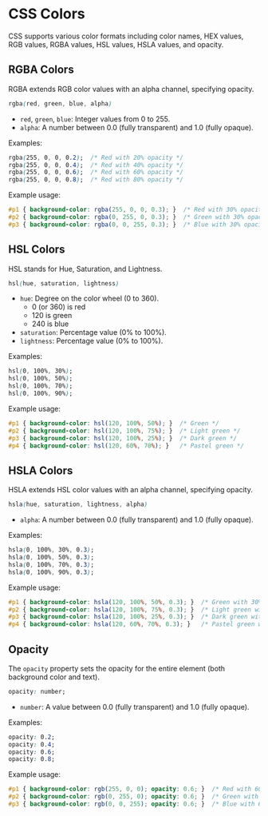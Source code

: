 # CSS Colors
CSS supports various color formats including color names, HEX values, RGB values, RGBA values, HSL values, HSLA values, and opacity.

## RGBA Colors

RGBA extends RGB color values with an alpha channel, specifying opacity.

```css
rgba(red, green, blue, alpha)
```

- `red`, `green`, `blue`: Integer values from 0 to 255.
- `alpha`: A number between 0.0 (fully transparent) and 1.0 (fully opaque).

Examples:
```css
rgba(255, 0, 0, 0.2);  /* Red with 20% opacity */
rgba(255, 0, 0, 0.4);  /* Red with 40% opacity */
rgba(255, 0, 0, 0.6);  /* Red with 60% opacity */
rgba(255, 0, 0, 0.8);  /* Red with 80% opacity */
```

Example usage:
```css
#p1 { background-color: rgba(255, 0, 0, 0.3); }  /* Red with 30% opacity */
#p2 { background-color: rgba(0, 255, 0, 0.3); }  /* Green with 30% opacity */
#p3 { background-color: rgba(0, 0, 255, 0.3); }  /* Blue with 30% opacity */
```

## HSL Colors

HSL stands for Hue, Saturation, and Lightness.

```css
hsl(hue, saturation, lightness)
```

- `hue`: Degree on the color wheel (0 to 360).
  - 0 (or 360) is red
  - 120 is green
  - 240 is blue
- `saturation`: Percentage value (0% to 100%).
- `lightness`: Percentage value (0% to 100%).

Examples:
```css
hsl(0, 100%, 30%);
hsl(0, 100%, 50%);
hsl(0, 100%, 70%);
hsl(0, 100%, 90%);
```

Example usage:
```css
#p1 { background-color: hsl(120, 100%, 50%); }  /* Green */
#p2 { background-color: hsl(120, 100%, 75%); }  /* Light green */
#p3 { background-color: hsl(120, 100%, 25%); }  /* Dark green */
#p4 { background-color: hsl(120, 60%, 70%); }   /* Pastel green */
```

## HSLA Colors

HSLA extends HSL color values with an alpha channel, specifying opacity.

```css
hsla(hue, saturation, lightness, alpha)
```

- `alpha`: A number between 0.0 (fully transparent) and 1.0 (fully opaque).

Examples:
```css
hsla(0, 100%, 30%, 0.3);
hsla(0, 100%, 50%, 0.3);
hsla(0, 100%, 70%, 0.3);
hsla(0, 100%, 90%, 0.3);
```

Example usage:
```css
#p1 { background-color: hsla(120, 100%, 50%, 0.3); }  /* Green with 30% opacity */
#p2 { background-color: hsla(120, 100%, 75%, 0.3); }  /* Light green with 30% opacity */
#p3 { background-color: hsla(120, 100%, 25%, 0.3); }  /* Dark green with 30% opacity */
#p4 { background-color: hsla(120, 60%, 70%, 0.3); }   /* Pastel green with 30% opacity */
```

## Opacity

The `opacity` property sets the opacity for the entire element (both background color and text).

```css
opacity: number;
```

- `number`: A value between 0.0 (fully transparent) and 1.0 (fully opaque).

Examples:
```css
opacity: 0.2;
opacity: 0.4;
opacity: 0.6;
opacity: 0.8;
```

Example usage:
```css
#p1 { background-color: rgb(255, 0, 0); opacity: 0.6; }  /* Red with 60% opacity */
#p2 { background-color: rgb(0, 255, 0); opacity: 0.6; }  /* Green with 60% opacity */
#p3 { background-color: rgb(0, 0, 255); opacity: 0.6; }  /* Blue with 60% opacity */
```
